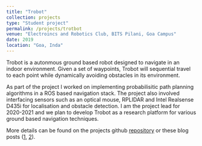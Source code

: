 ```yaml
---
title: "Trobot"
collection: projects
type: "Student project"
permalink: /projects/trotbot
venue: "Electroincs and Robotics Club, BITS Pilani, Goa Campus"
date: 2019
location: "Goa, Inda"
---
```


Trobot is a autonmous ground based robot designed to navigate in an indoor environment. Given a set of waypoints, Trobot will sequential travel to each point while dynamically avoiding obstacles in its environment.

As part of the project I worked on implementing probabilisitic path planning algorithms in a ROS based navigation stack. The project also involved interfacing sensors such as an optical mouse, RPLIDAR and Intel Realsense D435i for localisation and obstacle detection. I am the project lead for 2020-2021 and we plan to develop Trobot as a research platform for various ground based navigation techniques.

More details can be found on the projects github [repository](https://github.com/ERC-BPGC/Trotbot) or these blog posts ([1](https://www.facebook.com/SandboxBPGC/posts/2620447454841534), [2](https://forum.bpgc-cte.org/d/101-trotbot-the-autonomous-delivery-bot)).
